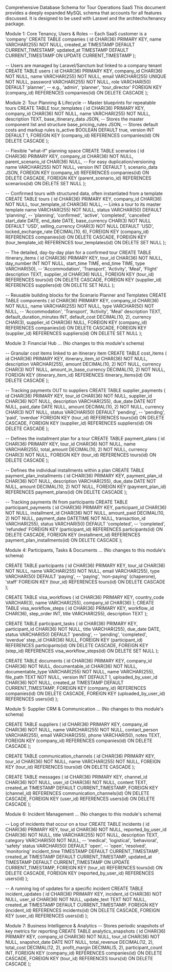 Comprehensive Database Schema for Tour Operations SaaS
This document provides a deeply expanded MySQL schema that accounts for all features discussed. It is designed to be used with Laravel and the archtechx/tenancy package.

Module 1: Core Tenancy, Users & Roles
-- Each SaaS customer is a 'company'
CREATE TABLE companies (
  id CHAR(36) PRIMARY KEY,
  name VARCHAR(255) NOT NULL,
  created_at TIMESTAMP DEFAULT CURRENT_TIMESTAMP,
  updated_at TIMESTAMP DEFAULT CURRENT_TIMESTAMP ON UPDATE CURRENT_TIMESTAMP
);

-- Users are managed by Laravel/Sanctum but linked to a company tenant
CREATE TABLE users (
  id CHAR(36) PRIMARY KEY,
  company_id CHAR(36) NOT NULL,
  name VARCHAR(255) NOT NULL,
  email VARCHAR(255) UNIQUE NOT NULL,
  password VARCHAR(255) NOT NULL,
  role VARCHAR(50) DEFAULT 'planner', -- e.g., 'admin', 'planner', 'tour_director'
  FOREIGN KEY (company_id) REFERENCES companies(id) ON DELETE CASCADE
);

Module 2: Tour Planning & Lifecycle
-- Master blueprints for repeatable tours
CREATE TABLE tour_templates (
  id CHAR(36) PRIMARY KEY,
  company_id CHAR(36) NOT NULL,
  name VARCHAR(255) NOT NULL,
  description TEXT,
  base_itinerary_data JSON, -- Stores the master component list and structure
  base_pricing_rules JSON, -- Stores default costs and markup rules
  is_active BOOLEAN DEFAULT true,
  version INT DEFAULT 1,
  FOREIGN KEY (company_id) REFERENCES companies(id) ON DELETE CASCADE
);

-- Flexible "what-if" planning space
CREATE TABLE scenarios (
  id CHAR(36) PRIMARY KEY,
  company_id CHAR(36) NOT NULL,
  parent_scenario_id CHAR(36) NULL, -- For easy duplication/versioning
  name VARCHAR(255) NOT NULL,
  version INT DEFAULT 1,
  scenario_data JSON,
  FOREIGN KEY (company_id) REFERENCES companies(id) ON DELETE CASCADE,
  FOREIGN KEY (parent_scenario_id) REFERENCES scenarios(id) ON DELETE SET NULL
);

-- Confirmed tours with structured data, often instantiated from a template
CREATE TABLE tours (
  id CHAR(36) PRIMARY KEY,
  company_id CHAR(36) NOT NULL,
  tour_template_id CHAR(36) NULL, -- Links a tour to its master template
  name VARCHAR(255) NOT NULL,
  status VARCHAR(50) DEFAULT 'planning', -- 'planning', 'confirmed', 'active', 'completed', 'cancelled'
  start_date DATE,
  end_date DATE,
  base_currency CHAR(3) NOT NULL DEFAULT 'USD',
  selling_currency CHAR(3) NOT NULL DEFAULT 'USD',
  locked_exchange_rate DECIMAL(10, 6),
  FOREIGN KEY (company_id) REFERENCES companies(id) ON DELETE CASCADE,
  FOREIGN KEY (tour_template_id) REFERENCES tour_templates(id) ON DELETE SET NULL
);

-- The detailed, day-by-day plan for a confirmed tour
CREATE TABLE itinerary_items (
  id CHAR(36) PRIMARY KEY,
  tour_id CHAR(36) NOT NULL,
  day_number INT NOT NULL,
  start_time TIME,
  end_time TIME,
  type VARCHAR(50), -- 'Accommodation', 'Transport', 'Activity', 'Meal', 'Flight'
  description TEXT,
  supplier_id CHAR(36) NULL,
  FOREIGN KEY (tour_id) REFERENCES tours(id) ON DELETE CASCADE,
  FOREIGN KEY (supplier_id) REFERENCES suppliers(id) ON DELETE SET NULL
);

-- Reusable building blocks for the Scenario Planner and Templates
CREATE TABLE components (
  id CHAR(36) PRIMARY KEY,
  company_id CHAR(36) NOT NULL,
  name VARCHAR(255) NOT NULL,
  type VARCHAR(50) NOT NULL, -- 'Accommodation', 'Transport', 'Activity', 'Meal'
  description TEXT,
  default_duration_minutes INT,
  default_cost DECIMAL(10, 2),
  currency CHAR(3),
  supplier_id CHAR(36) NULL,
  FOREIGN KEY (company_id) REFERENCES companies(id) ON DELETE CASCADE,
  FOREIGN KEY (supplier_id) REFERENCES suppliers(id) ON DELETE SET NULL
);

Module 3: Financial Hub
... (No changes to this module's schema)

-- Granular cost items linked to an itinerary item
CREATE TABLE cost_items (
  id CHAR(36) PRIMARY KEY,
  itinerary_item_id CHAR(36) NOT NULL,
  description VARCHAR(255),
  amount DECIMAL(10, 2) NOT NULL,
  currency CHAR(3) NOT NULL,
  amount_in_base_currency DECIMAL(10, 2) NOT NULL,
  FOREIGN KEY (itinerary_item_id) REFERENCES itinerary_items(id) ON DELETE CASCADE
);

-- Tracking payments OUT to suppliers
CREATE TABLE supplier_payments (
  id CHAR(36) PRIMARY KEY,
  tour_id CHAR(36) NOT NULL,
  supplier_id CHAR(36) NOT NULL,
  description VARCHAR(255),
  due_date DATE NOT NULL,
  paid_date DATE NULL,
  amount DECIMAL(10, 2) NOT NULL,
  currency CHAR(3) NOT NULL,
  status VARCHAR(50) DEFAULT 'pending', -- 'pending', 'paid', 'overdue'
  FOREIGN KEY (tour_id) REFERENCES tours(id) ON DELETE CASCADE,
  FOREIGN KEY (supplier_id) REFERENCES suppliers(id) ON DELETE CASCADE
);

-- Defines the installment plan for a tour
CREATE TABLE payment_plans (
  id CHAR(36) PRIMARY KEY,
  tour_id CHAR(36) NOT NULL,
  name VARCHAR(255),
  total_amount DECIMAL(10, 2) NOT NULL,
  currency CHAR(3) NOT NULL,
  FOREIGN KEY (tour_id) REFERENCES tours(id) ON DELETE CASCADE
);

-- Defines the individual installments within a plan
CREATE TABLE payment_plan_installments (
  id CHAR(36) PRIMARY KEY,
  payment_plan_id CHAR(36) NOT NULL,
  description VARCHAR(255),
  due_date DATE NOT NULL,
  amount DECIMAL(10, 2) NOT NULL,
  FOREIGN KEY (payment_plan_id) REFERENCES payment_plans(id) ON DELETE CASCADE
);

-- Tracking payments IN from participants
CREATE TABLE participant_payments (
  id CHAR(36) PRIMARY KEY,
  participant_id CHAR(36) NOT NULL,
  installment_id CHAR(36) NOT NULL,
  amount_paid DECIMAL(10, 2) NOT NULL,
  payment_date DATETIME NOT NULL,
  transaction_id VARCHAR(255),
  status VARCHAR(50) DEFAULT 'completed', -- 'completed', 'refunded'
  FOREIGN KEY (participant_id) REFERENCES participants(id) ON DELETE CASCADE,
  FOREIGN KEY (installment_id) REFERENCES payment_plan_installments(id) ON DELETE CASCADE
);

Module 4: Participants, Tasks & Documents
... (No changes to this module's schema)

CREATE TABLE participants (
  id CHAR(36) PRIMARY KEY,
  tour_id CHAR(36) NOT NULL,
  name VARCHAR(255) NOT NULL,
  email VARCHAR(255),
  type VARCHAR(50) DEFAULT 'paying', -- 'paying', 'non-paying' (chaperone), 'staff'
  FOREIGN KEY (tour_id) REFERENCES tours(id) ON DELETE CASCADE
);

CREATE TABLE visa_workflows ( id CHAR(36) PRIMARY KEY, country_code VARCHAR(3), name VARCHAR(255), company_id CHAR(36) );
CREATE TABLE visa_workflow_steps ( id CHAR(36) PRIMARY KEY, workflow_id CHAR(36), step_order INT, title VARCHAR(255), description TEXT );

CREATE TABLE participant_tasks (
  id CHAR(36) PRIMARY KEY,
  participant_id CHAR(36) NOT NULL,
  title VARCHAR(255),
  due_date DATE,
  status VARCHAR(50) DEFAULT 'pending', -- 'pending', 'completed', 'overdue'
  step_id CHAR(36) NULL,
  FOREIGN KEY (participant_id) REFERENCES participants(id) ON DELETE CASCADE,
  FOREIGN KEY (step_id) REFERENCES visa_workflow_steps(id) ON DELETE SET NULL
);

CREATE TABLE documents (
  id CHAR(36) PRIMARY KEY,
  company_id CHAR(36) NOT NULL,
  documentable_id CHAR(36) NOT NULL,
  documentable_type VARCHAR(255) NOT NULL,
  name VARCHAR(255),
  file_path TEXT NOT NULL,
  version INT DEFAULT 1,
  uploaded_by_user_id CHAR(36) NOT NULL,
  created_at TIMESTAMP DEFAULT CURRENT_TIMESTAMP,
  FOREIGN KEY (company_id) REFERENCES companies(id) ON DELETE CASCADE,
  FOREIGN KEY (uploaded_by_user_id) REFERENCES users(id)
);

Module 5: Supplier CRM & Communication
... (No changes to this module's schema)

CREATE TABLE suppliers (
  id CHAR(36) PRIMARY KEY,
  company_id CHAR(36) NOT NULL,
  name VARCHAR(255) NOT NULL,
  contact_person VARCHAR(255),
  email VARCHAR(255),
  phone VARCHAR(50),
  notes TEXT,
  FOREIGN KEY (company_id) REFERENCES companies(id) ON DELETE CASCADE
);

CREATE TABLE communication_channels (
  id CHAR(36) PRIMARY KEY,
  tour_id CHAR(36) NOT NULL,
  name VARCHAR(255) NOT NULL,
  FOREIGN KEY (tour_id) REFERENCES tours(id) ON DELETE CASCADE
);

CREATE TABLE messages (
  id CHAR(36) PRIMARY KEY,
  channel_id CHAR(36) NOT NULL,
  user_id CHAR(36) NOT NULL,
  content TEXT,
  created_at TIMESTAMP DEFAULT CURRENT_TIMESTAMP,
  FOREIGN KEY (channel_id) REFERENCES communication_channels(id) ON DELETE CASCADE,
  FOREIGN KEY (user_id) REFERENCES users(id) ON DELETE CASCADE
);

Module 6: Incident Management
... (No changes to this module's schema)

-- Log of incidents that occur on a tour
CREATE TABLE incidents (
  id CHAR(36) PRIMARY KEY,
  tour_id CHAR(36) NOT NULL,
  reported_by_user_id CHAR(36) NOT NULL,
  title VARCHAR(255) NOT NULL,
  description TEXT,
  category VARCHAR(50) NOT NULL, -- 'medical', 'logistical', 'behavioral', 'safety'
  status VARCHAR(50) DEFAULT 'open', -- 'open', 'resolved', 'monitoring'
  incident_time TIMESTAMP DEFAULT CURRENT_TIMESTAMP,
  created_at TIMESTAMP DEFAULT CURRENT_TIMESTAMP,
  updated_at TIMESTAMP DEFAULT CURRENT_TIMESTAMP ON UPDATE CURRENT_TIMESTAMP,
  FOREIGN KEY (tour_id) REFERENCES tours(id) ON DELETE CASCADE,
  FOREIGN KEY (reported_by_user_id) REFERENCES users(id)
);

-- A running log of updates for a specific incident
CREATE TABLE incident_updates (
  id CHAR(36) PRIMARY KEY,
  incident_id CHAR(36) NOT NULL,
  user_id CHAR(36) NOT NULL,
  update_text TEXT NOT NULL,
  created_at TIMESTAMP DEFAULT CURRENT_TIMESTAMP,
  FOREIGN KEY (incident_id) REFERENCES incidents(id) ON DELETE CASCADE,
  FOREIGN KEY (user_id) REFERENCES users(id)
);

Module 7: Business Intelligence & Analytics
-- Stores periodic snapshots of key metrics for reporting
CREATE TABLE analytics_snapshots (
  id CHAR(36) PRIMARY KEY,
  company_id CHAR(36) NOT NULL,
  tour_id CHAR(36) NOT NULL,
  snapshot_date DATE NOT NULL,
  total_revenue DECIMAL(12, 2),
  total_cost DECIMAL(12, 2),
  profit_margin DECIMAL(5, 2),
  participant_count INT,
  FOREIGN KEY (company_id) REFERENCES companies(id) ON DELETE CASCADE,
  FOREIGN KEY (tour_id) REFERENCES tours(id) ON DELETE CASCADE
);
